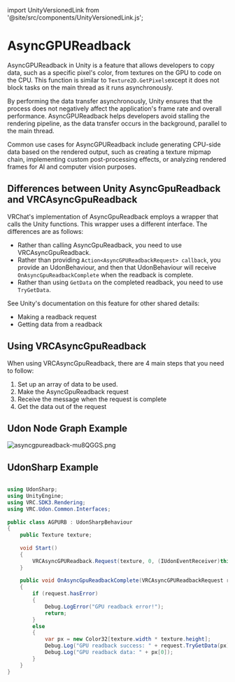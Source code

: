 import UnityVersionedLink from '@site/src/components/UnityVersionedLink.js';

# AsyncGPUReadback

AsyncGPUReadback in Unity is a feature that allows developers to copy data, such as a specific pixel's color, from textures on the GPU to code on the CPU. This function is similar to `Texture2D.GetPixels`except it does not block tasks on the main thread as it runs asynchronously.

By performing the data transfer asynchronously, Unity ensures that the process does not negatively affect the application's frame rate and overall performance. AsyncGPUReadback helps developers avoid stalling the rendering pipeline, as the data transfer occurs in the background, parallel to the main thread.

Common use cases for AsyncGPUReadback include generating CPU-side data based on the rendered output, such as creating a texture mipmap chain, implementing custom post-processing effects, or analyzing rendered frames for AI and computer vision purposes.

## Differences between Unity AsyncGpuReadback and VRCAsyncGpuReadback

VRChat's implementation of AsyncGpuReadback employs a wrapper that calls the Unity functions. This wrapper uses a different interface. The differences are as follows:

- Rather than calling AsyncGpuReadback, you need to use VRCAsyncGpuReadback.
- Rather than providing `Action<AsyncGPUReadbackRequest> callback`, you provide an UdonBehaviour, and then that UdonBehaviour will receive `OnAsyncGpuReadbackComplete` when the readback is complete.
- Rather than using `GetData` on the completed readback, you need to use `TryGetData`.

See Unity's documentation on this feature for other shared details:  
- <UnityVersionedLink versionKey="minor" url="https://docs.unity3d.com/<VERSION>/Documentation/ScriptReference/Rendering.AsyncGPUReadback.Request.html">Making a readback request</UnityVersionedLink>
- <UnityVersionedLink versionKey="minor" url="https://docs.unity3d.com/<VERSION>/Documentation/ScriptReference/Rendering.AsyncGPUReadbackRequest.html">Getting data from a readback</UnityVersionedLink>

## Using VRCAsyncGpuReadback

When using VRCAsyncGpuReadback, there are 4 main steps that you need to follow:

1. Set up an array of data to be used.
2. Make the AsyncGpuReadback request
3. Receive the message when the request is complete
4. Get the data out of the request

## Udon Node Graph Example

![asyncgpureadback-mu8QGGS.png](/img/worlds/asyncgpureadback-mu8QGGS.png)

## UdonSharp Example

```csharp

using UdonSharp;
using UnityEngine;
using VRC.SDK3.Rendering;
using VRC.Udon.Common.Interfaces;
​
public class AGPURB : UdonSharpBehaviour
{
    public Texture texture;
​
    void Start()
    {
        VRCAsyncGPUReadback.Request(texture, 0, (IUdonEventReceiver)this);
    }
​
    public void OnAsyncGpuReadbackComplete(VRCAsyncGPUReadbackRequest request)
    {
        if (request.hasError)
        {
            Debug.LogError("GPU readback error!");
            return;
        }
        else
        {
            var px = new Color32[texture.width * texture.height];
            Debug.Log("GPU readback success: " + request.TryGetData(px));
            Debug.Log("GPU readback data: " + px[0]);
        }
    }
}
```
